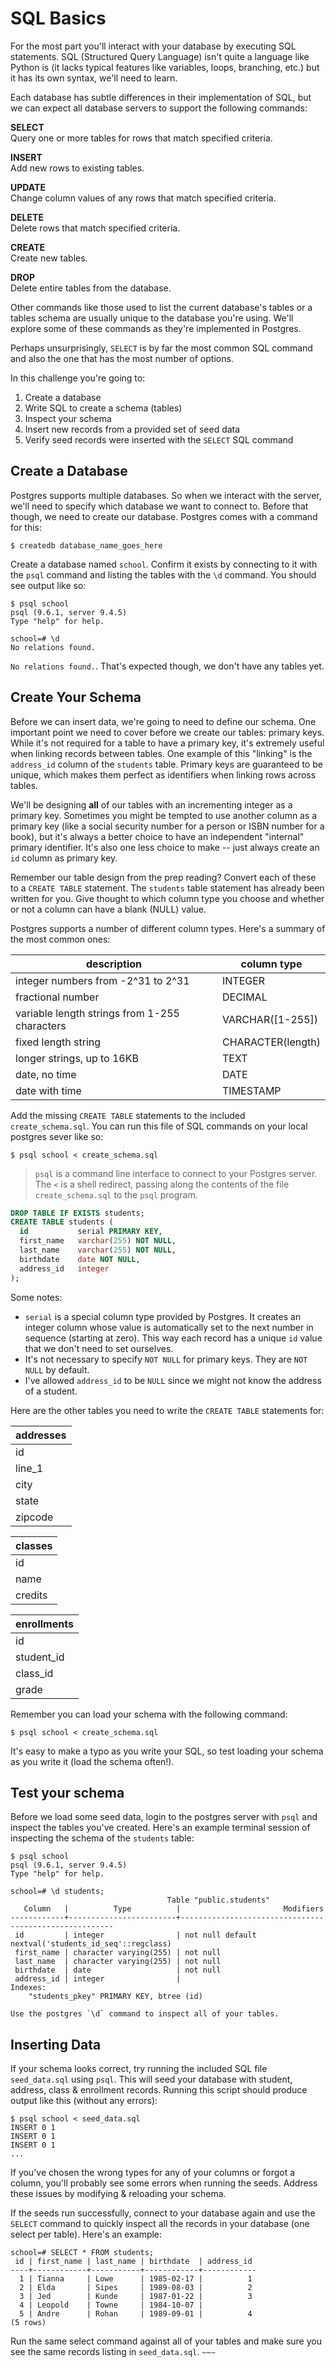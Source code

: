 # SQL Basics

For the most part you'll interact with your database by executing SQL statements. SQL (Structured Query Language) isn't quite a language like Python is (it lacks typical features like variables, loops, branching, etc.) but it has its own syntax, we'll need to learn.

Each database has subtle differences in their implementation of SQL, but we can expect all database servers to support the following commands:

**SELECT**  
Query one or more tables for rows that match specified criteria.

**INSERT**  
Add new rows to existing tables.

**UPDATE**  
Change column values of any rows that match specified criteria.

**DELETE**  
Delete rows that match specified criteria.

**CREATE**  
Create new tables.

**DROP**  
Delete entire tables from the database.

Other commands like those used to list the current database's tables or a tables schema are usually unique to the database you're using. We'll explore some of these commands as they're implemented in Postgres.

Perhaps unsurprisingly, `SELECT` is by far the most common SQL command and also the one that has the most number of options.

In this challenge you're going to:

1. Create a database
2. Write SQL to create a schema (tables)
3. Inspect your schema
4. Insert new records from a provided set of seed data
5. Verify seed records were inserted with the `SELECT` SQL command


## Create a Database
Postgres supports multiple databases. So when we interact with the server, we'll need to specify which database we want to connect to. Before that though, we need to create our database. Postgres comes with a command for this:

```
$ createdb database_name_goes_here
```

Create a database named `school`. Confirm it exists by connecting to it with the `psql` command and listing the tables with the `\d` command. You should see output like so:

```
$ psql school
psql (9.6.1, server 9.4.5)
Type "help" for help.

school=# \d
No relations found.
```

`No relations found.`. That's expected though, we don't have any tables yet.


## Create Your Schema

Before we can insert data, we're going to need to define our schema. One important point we need to cover before we create our tables: primary keys. While it's not required for a table to have a primary key, it's extremely useful when linking records between tables. One example of this "linking" is the `address_id` column of the `students` table. Primary keys are guaranteed to be unique, which makes them perfect as identifiers when linking rows across tables.

We'll be designing **all** of our tables with an incrementing integer as a primary key. Sometimes you might be tempted to use another column as a primary key (like a social security number for a person or ISBN number for a book), but it's always a better choice to have an independent "internal" primary identifier. It's also one less choice to make -- just always create an `id` column as primary key.

Remember our table design from the prep reading? Convert each of these to a `CREATE TABLE` statement. The `students` table statement has already been written for you. Give thought to which column type you choose and whether or not a column can have a blank (NULL) value.

Postgres supports a number of different column types. Here's a summary of the most common ones:


description | column type
--- | --- |
integer numbers from -2^31 to 2^31 | INTEGER |
fractional number | DECIMAL |
variable length strings from 1-255 characters | VARCHAR([1-255]) |
fixed length string | CHARACTER(length) |
longer strings, up to 16KB | TEXT |
date, no time| DATE |
date with time | TIMESTAMP |


Add the missing `CREATE TABLE` statements to the included `create_schema.sql`. You can run this file of SQL commands on your local postgres sever like so:

```
$ psql school < create_schema.sql
```

> `psql` is a command line interface to connect to your Postgres server. The `<` is a shell redirect, passing along the contents of the file `create_schema.sql` to the `psql` program.

```sql
DROP TABLE IF EXISTS students;
CREATE TABLE students (
  id           serial PRIMARY KEY,
  first_name   varchar(255) NOT NULL,
  last_name    varchar(255) NOT NULL,
  birthdate    date NOT NULL,
  address_id   integer
);
```

Some notes:

* `serial` is a special column type provided by Postgres. It creates an integer column whose value is automatically set to the next number in sequence (starting at zero). This way each record has a unique `id` value that we don't need to set ourselves.
* It's not necessary to specify `NOT NULL` for primary keys. They are `NOT NULL` by default.
* I've allowed `address_id` to be `NULL` since we might not know the address of a student.

Here are the other tables you need to write the `CREATE TABLE` statements for:

**addresses** |
--- |
id |
line_1 |
city |
state |
zipcode |


**classes** |
--- |
id |
name |
credits |

**enrollments** |
--- |
id |
student_id |
class_id |
grade |


Remember you can load your schema with the following command:

```shell
$ psql school < create_schema.sql
```

It's easy to make a typo as you write your SQL, so test loading your schema as you write it (load the schema often!).

## Test your schema

Before we load some seed data, login to the postgres server with `psql` and inspect the tables you've created. Here's an example terminal session of inspecting the schema of the `students` table:

```shell
$ psql school
psql (9.6.1, server 9.4.5)
Type "help" for help.

school=# \d students;
                                   Table "public.students"
   Column   |          Type          |                       Modifiers
------------+------------------------+-------------------------------------------------------
 id         | integer                | not null default nextval('students_id_seq'::regclass)
 first_name | character varying(255) | not null
 last_name  | character varying(255) | not null
 birthdate  | date                   | not null
 address_id | integer                |
Indexes:
    "students_pkey" PRIMARY KEY, btree (id)

Use the postgres `\d` command to inspect all of your tables.
```

## Inserting Data

If your schema looks correct, try running the included SQL file `seed_data.sql` using `psql`. This will seed your database with student, address, class & enrollment records. Running this script should produce output like this (without any errors):

```shell
$ psql school < seed_data.sql
INSERT 0 1
INSERT 0 1
INSERT 0 1
...
```

If you've chosen the wrong types for any of your columns or forgot a column, you'll probably see some errors when running the seeds. Address these issues by modifying & reloading your schema.

If the seeds run successfully, connect to your database again and use the `SELECT` command to quickly inspect all the records in your database (one select per table). Here's an example:

```shell
school=# SELECT * FROM students;
 id | first_name | last_name | birthdate  | address_id
----+------------+-----------+------------+------------
  1 | Tianna     | Lowe      | 1985-02-17 |          1
  2 | Elda       | Sipes     | 1989-08-03 |          2
  3 | Jed        | Kunde     | 1987-01-22 |          3
  4 | Leopold    | Towne     | 1984-10-07 |
  5 | Andre      | Rohan     | 1989-09-01 |          4
(5 rows)
```

Run the same select command against all of your tables and make sure you see the same records listing in `seed_data.sql`.
```~~~```